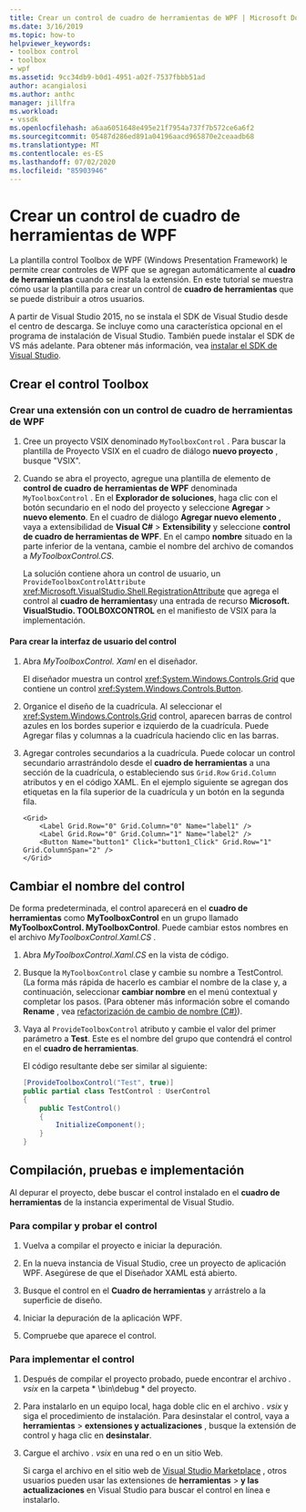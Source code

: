 ```yaml
---
title: Crear un control de cuadro de herramientas de WPF | Microsoft Docs
ms.date: 3/16/2019
ms.topic: how-to
helpviewer_keywords:
- toolbox control
- toolbox
- wpf
ms.assetid: 9cc34db9-b0d1-4951-a02f-7537fbbb51ad
author: acangialosi
ms.author: anthc
manager: jillfra
ms.workload:
- vssdk
ms.openlocfilehash: a6aa6051648e495e21f7954a737f7b572ce6a6f2
ms.sourcegitcommit: 05487d286ed891a04196aacd965870e2ceaadb68
ms.translationtype: MT
ms.contentlocale: es-ES
ms.lasthandoff: 07/02/2020
ms.locfileid: "85903946"
---
```

# <a name="create-a-wpf-toolbox-control"></a>Crear un control de cuadro de herramientas de WPF

La plantilla control Toolbox de WPF (Windows Presentation Framework) le permite crear controles de WPF que se agregan automáticamente al **cuadro de herramientas** cuando se instala la extensión. En este tutorial se muestra cómo usar la plantilla para crear un control de **cuadro de herramientas** que se puede distribuir a otros usuarios.

A partir de Visual Studio 2015, no se instala el SDK de Visual Studio desde el centro de descarga. Se incluye como una característica opcional en el programa de instalación de Visual Studio. También puede instalar el SDK de VS más adelante. Para obtener más información, vea [instalar el SDK de Visual Studio](../extensibility/installing-the-visual-studio-sdk.md).

## <a name="create-the-toolbox-control"></a>Crear el control Toolbox

### <a name="create-an-extension-with-a-wpf-toolbox-control"></a>Crear una extensión con un control de cuadro de herramientas de WPF

1. Cree un proyecto VSIX denominado `MyToolboxControl` . Para buscar la plantilla de Proyecto VSIX en el cuadro de diálogo **nuevo proyecto** , busque "VSIX".

2. Cuando se abra el proyecto, agregue una plantilla de elemento de **control de cuadro de herramientas de WPF** denominada `MyToolboxControl` . En el **Explorador de soluciones**, haga clic con el botón secundario en el nodo del proyecto y seleccione **Agregar**  >  **nuevo elemento**. En el cuadro de diálogo **Agregar nuevo elemento** , vaya a extensibilidad de **Visual C#**  >  **Extensibility** y seleccione **control de cuadro de herramientas de WPF**. En el campo **nombre** situado en la parte inferior de la ventana, cambie el nombre del archivo de comandos a *MyToolboxControl.CS*.

    La solución contiene ahora un control de usuario, un `ProvideToolboxControlAttribute` <xref:Microsoft.VisualStudio.Shell.RegistrationAttribute> que agrega el control al **cuadro de herramientas**y una entrada de recurso **Microsoft. VisualStudio. TOOLBOXCONTROL** en el manifiesto de VSIX para la implementación.

#### <a name="to-create-the-control-ui"></a>Para crear la interfaz de usuario del control

1. Abra *MyToolboxControl. Xaml* en el diseñador.

    El diseñador muestra un control <xref:System.Windows.Controls.Grid> que contiene un control <xref:System.Windows.Controls.Button>.

2. Organice el diseño de la cuadrícula. Al seleccionar el <xref:System.Windows.Controls.Grid> control, aparecen barras de control azules en los bordes superior e izquierdo de la cuadrícula. Puede Agregar filas y columnas a la cuadrícula haciendo clic en las barras.

3. Agregar controles secundarios a la cuadrícula. Puede colocar un control secundario arrastrándolo desde el **cuadro de herramientas** a una sección de la cuadrícula, o estableciendo sus `Grid.Row` `Grid.Column` atributos y en el código XAML. En el ejemplo siguiente se agregan dos etiquetas en la fila superior de la cuadrícula y un botón en la segunda fila.

    ```xaml
    <Grid>
        <Label Grid.Row="0" Grid.Column="0" Name="label1" />
        <Label Grid.Row="0" Grid.Column="1" Name="label2" />
        <Button Name="button1" Click="button1_Click" Grid.Row="1" Grid.ColumnSpan="2" />
    </Grid>
    ```

## <a name="renaming-the-control"></a>Cambiar el nombre del control

 De forma predeterminada, el control aparecerá en el **cuadro de herramientas** como **MyToolboxControl** en un grupo llamado **MyToolboxControl. MyToolboxControl**. Puede cambiar estos nombres en el archivo *MyToolboxControl.Xaml.CS* .

1. Abra *MyToolboxControl.Xaml.CS* en la vista de código.

2. Busque la `MyToolboxControl` clase y cambie su nombre a TestControl. (La forma más rápida de hacerlo es cambiar el nombre de la clase y, a continuación, seleccionar **cambiar nombre** en el menú contextual y completar los pasos. (Para obtener más información sobre el comando **Rename** , vea [refactorización de cambio de nombre (C#)](../ide/reference/rename.md)).

3. Vaya al `ProvideToolboxControl` atributo y cambie el valor del primer parámetro a **Test**. Este es el nombre del grupo que contendrá el control en el **cuadro de herramientas**.

    El código resultante debe ser similar al siguiente:

    ```csharp
    [ProvideToolboxControl("Test", true)]
    public partial class TestControl : UserControl
    {
        public TestControl()
        {
            InitializeComponent();
        }
    }
    ```

## <a name="build-test-and-deployment"></a>Compilación, pruebas e implementación

 Al depurar el proyecto, debe buscar el control instalado en el **cuadro de herramientas** de la instancia experimental de Visual Studio.

### <a name="to-build-and-test-the-control"></a>Para compilar y probar el control

1. Vuelva a compilar el proyecto e iniciar la depuración.

2. En la nueva instancia de Visual Studio, cree un proyecto de aplicación WPF. Asegúrese de que el Diseñador XAML está abierto.

3. Busque el control en el **Cuadro de herramientas** y arrástrelo a la superficie de diseño.

4. Iniciar la depuración de la aplicación WPF.

5. Compruebe que aparece el control.

### <a name="to-deploy-the-control"></a>Para implementar el control

1. Después de compilar el proyecto probado, puede encontrar el archivo *. vsix* en la carpeta * \bin\debug \* del proyecto.

2. Para instalarlo en un equipo local, haga doble clic en el archivo *. vsix* y siga el procedimiento de instalación. Para desinstalar el control, vaya a **herramientas**  >  **extensiones y actualizaciones** , busque la extensión de control y haga clic en **desinstalar**.

3. Cargue el archivo *. vsix* en una red o en un sitio Web.

    Si carga el archivo en el sitio web de [Visual Studio Marketplace](https://marketplace.visualstudio.com/) , otros usuarios pueden usar las extensiones de **herramientas**  >  **y las actualizaciones** en Visual Studio para buscar el control en línea e instalarlo.
